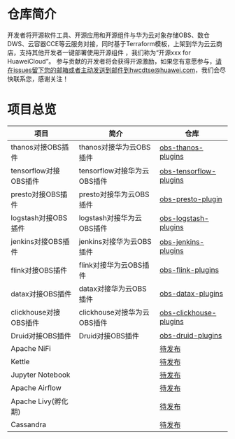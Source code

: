 # 仓库简介

开发者将开源软件工具、开源应用和开源组件与华为云对象存储OBS、数仓DWS、云容器CCE等云服务对接，同时基于Terraform模板，上架到华为云云商店，支持其他开发者一键部署使用开源组件 ，我们称为“开源xxx for HuaweiCloud”。
参与贡献的开发者将会获得开源激励，如果您有意愿参与，请在issues留下您的邮箱或者主动发送到邮件到hwcdtse@huawei.com，我们会尽快联系您，感谢关注！

#  

# 项目总览



| 项目                  | 简介                        | 仓库                                                         |
| --------------------- | --------------------------- | ------------------------------------------------------------ |
| thanos对接OBS插件     | thanos对接华为云OBS插件     | [obs-thanos-plugins](https://gitee.com/HuaweiCloudDeveloper/obs-thanos-plugins) |
| tensorflow对接OBS插件 | tensorflow对接华为云OBS插件 | [obs-tensorflow-plugins](https://gitee.com/HuaweiCloudDeveloper/obs-tensorflow-plugins) |
| presto对接OBS插件     | presto对接华为云OBS插件     | [obs-presto-plugin](https://gitee.com/HuaweiCloudDeveloper/obs-presto-plugin) |
| logstash对接OBS插件   | logstash对接华为云OBS插件   | [obs-logstash-plugins](https://gitee.com/HuaweiCloudDeveloper/obs-logstash-plugins) |
| jenkins对接OBS插件    | jenkins对接华为云OBS插件    | [obs-jenkins-plugins](https://gitee.com/HuaweiCloudDeveloper/obs-jenkins-plugins) |
| flink对接OBS插件      | flink对接华为云OBS插件      | [obs-flink-plugins](https://gitee.com/HuaweiCloudDeveloper/obs-flink-plugins) |
| datax对接OBS插件      | datax对接华为云OBS插件      | [obs-datax-plugins](https://gitee.com/HuaweiCloudDeveloper/obs-datax-plugins) |
| clickhouse对接OBS插件 | clickhouse对接华为云OBS插件 | [obs-clickhouse-plugins](https://gitee.com/HuaweiCloudDeveloper/obs-clickhouse-plugins) |
| Druid对接OBS插件      | Druid对接OBS插件            | [obs-druid-plugins](https://gitee.com/HuaweiCloudDeveloper/obs-druid-plugins) |
| Apache NiFi           |                             | [待发布](https://gitee.com/HuaweiCloudDeveloper/apache-ni-fi) |
| Kettle                |                             | [待发布](https://gitee.com/HuaweiCloudDeveloper/kettle)      |
| Jupyter Notebook      |                             | [待发布](https://gitee.com/HuaweiCloudDeveloper/jupyter-notebook) |
| Apache Airflow        |                             | [待发布](https://gitee.com/HuaweiCloudDeveloper/apache-airflow) |
| Apache Livy(孵化期)   |                             | [待发布](https://gitee.com/HuaweiCloudDeveloper/apache-livy) |
| Cassandra             |                             | [待发布](https://gitee.com/HuaweiCloudDeveloper/cassandra)   |

